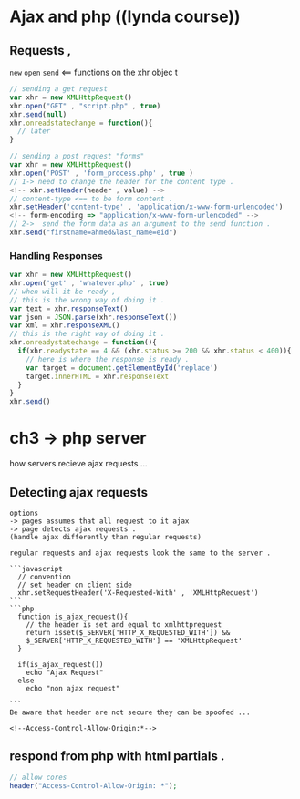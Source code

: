 # Ajax and php ((lynda course))  
## Requests ,
`new` `open` `send` <== functions on the xhr objec t
```javascript 
// sending a get request 
var xhr = new XMLHttpRequest() 
xhr.open("GET" , "script.php" , true) 
xhr.send(null)
xhr.onreadstatechange = function(){
  // later 
}
```
```javascript 
// sending a post request "forms" 
var xhr = new XMLHttpRequest()
xhr.open('POST' , 'form_process.php' , true )
// 1-> need to change the header for the content type . 
<!-- xhr.setHeader(header , value) -->
// content-type <== to be form content . 
xhr.setHeader('content-type' , 'application/x-www-form-urlencoded') 
<!-- form-encoding => "application/x-www-form-urlencoded" -->
// 2->  send the form data as an argument to the send function . 
xhr.send("firstname=ahmed&last_name=eid")
``` 
### Handling Responses 

```javascript 
var xhr = new XMLHttpRequest()
xhr.open('get' , 'whatever.php' , true)
// when will it be ready ,
// this is the wrong way of doing it .   
var text = xhr.responseText() 
var json = JSON.parse(xhr.responseText()) 
var xml = xhr.responseXML() 
// this is the right way of doing it . 
xhr.onreadystatechange = function(){
  if(xhr.readystate == 4 && (xhr.status >= 200 && xhr.status < 400)){
    // here is where the response is ready . 
    var target = document.getElementById('replace') 
    target.innerHTML = xhr.responseText 
  }
}
xhr.send()
```

# ch3 -> php server 
how servers recieve ajax requests ... 

  ## Detecting ajax requests 
    options 
    -> pages assumes that all request to it ajax 
    -> page detects ajax requests . 
    (handle ajax differently than regular requests) 

    regular requests and ajax requests look the same to the server . 

    ```javascript
      // convention 
      // set header on client side  
      xhr.setRequestHeader('X-Requested-With' , 'XMLHttpRequest')
    ```
    ```php
      function is_ajax_request(){
        // the header is set and equal to xmlhttprequest 
        return isset($_SERVER['HTTP_X_REQUESTED_WITH']) && 
        $_SERVER['HTTP_X_REQUESTED_WITH'] == 'XMLHttpRequest'
      }

      if(is_ajax_request())
        echo "Ajax Request"
      else 
        echo "non ajax request" 

    ```
    Be aware that header are not secure they can be spoofed ...  

    <!--Access-Control-Allow-Origin:*-->

  ## respond from php with html partials .

   ```php
   // allow cores 
   header("Access-Control-Allow-Origin: *");
   ```


























